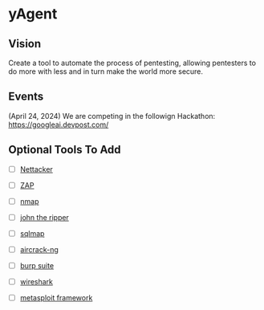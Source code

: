 # yAgent

## Vision

Create a tool to automate the process of pentesting, allowing pentesters to do more with less and in turn make the world more secure.

## Events

(April 24, 2024) We are competing in the followign Hackathon: https://googleai.devpost.com/

## Optional Tools To Add

- [ ] [Nettacker](https://github.com/OWASP/Nettacker)
- [ ] [ZAP](https://www.zaproxy.org/)
- [ ] [nmap](https://github.com/nmap/nmap)
- [ ] [john the ripper](https://github.com/openwall/john)
- [ ] [sqlmap](https://github.com/sqlmapproject/sqlmap)
- [ ] [aircrack-ng](https://github.com/aircrack-ng/aircrack-ng)
- [ ] [burp suite](https://portswigger.net/burp)
- [ ] [wireshark](https://www.wireshark.org/)
- [ ] [metasploit framework](https://www.metasploit.com/)


